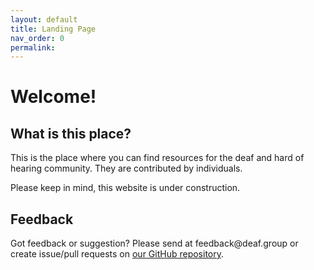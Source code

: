 ```yaml
---
layout: default
title: Landing Page
nav_order: 0
permalink:
---
```

# Welcome!
## What is this place?
This is the place where you can find resources for the deaf and hard of hearing community. They are contributed by individuals.

Please keep in mind, this website is under construction.

## Feedback
Got feedback or suggestion? Please send at <!-- fsdvwqs -->feed<!-- asdzxcwqe -->back<!-- zndoasdifg -->@<!-- dsafasdf  -->deaf.<!-- bncjdhsatuy -->group or create issue/pull requests on [our GitHub repository](https://github.com/BatteryDie/resources.deaf.group).